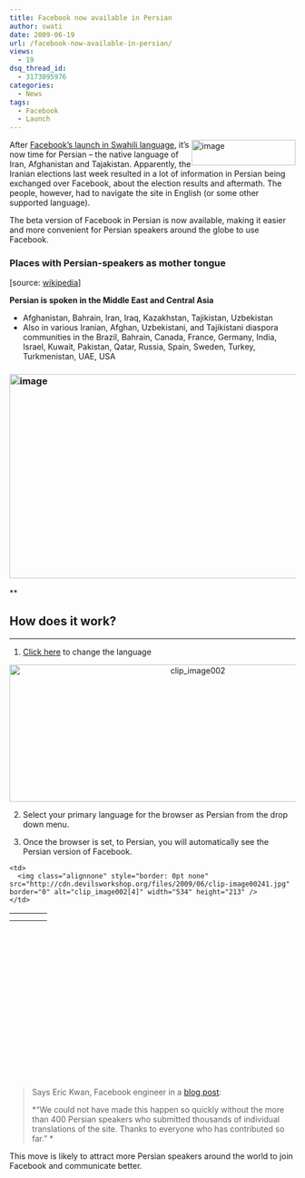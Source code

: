 ```yaml
---
title: Facebook now available in Persian
author: swati
date: 2009-06-19
url: /facebook-now-available-in-persian/
views:
  - 19
dsq_thread_id:
  - 3173095976
categories:
  - News
tags:
  - Facebook
  - Launch
---
```

<img class="alignright wp-image-53238" style="border: 0pt none;margin-left: 0px;margin-right: 0px" src="http://cdn.devilsworkshop.org/files/2009/06/image44.png" border="0" alt="image" width="183" height="45" align="right" /> After [Facebook’s launch in Swahili language][1], it&#8217;s now time for Persian &#8211; the native language of Iran, Afghanistan and Tajakistan. Apparently, the Iranian elections last week resulted in a lot of information in Persian being exchanged over Facebook, about the election results and aftermath. The people, however, had to navigate the site in English (or some other supported language).

The beta version of Facebook in Persian is now available, making it easier and more convenient for Persian speakers around the globe to use Facebook.

### Places with Persian-speakers as mother tongue

[source: <a href="http://en.wikipedia.org/wiki/File:Persian_Language_Location_Map1.png" onclick="_gaq.push(['_trackEvent', 'outbound-article', 'http://en.wikipedia.org/wiki/File:Persian_Language_Location_Map1.png', 'wikipedia']);" >wikipedia</a>]

**Persian is spoken in the Middle East and Central Asia**

  * Afghanistan, Bahrain, Iran, Iraq, Kazakhstan, Tajikistan, Uzbekistan
  * Also in various Iranian, Afghan, Uzbekistani, and Tajikistani diaspora communities in the Brazil, Bahrain, Canada, France, Germany, India, Israel, Kuwait, Pakistan, Qatar, Russia, Spain, Sweden, Turkey, Turkmenistan, UAE, USA

### <img style="border: 0pt none;margin-left: auto;margin-right: auto" src="http://cdn.devilsworkshop.org/files/2009/06/image45.png" border="0" alt="image" width="576" height="360" />

**

## How does it work?

****

1. <a href="http://www.facebook.com/editaccount.php?language" onclick="_gaq.push(['_trackEvent', 'outbound-article', 'http://www.facebook.com/editaccount.php?language', 'Click here']);" >Click here</a> to change the language

<p style="text-align: center">
  <img class="aligncenter" style="border: 0pt none" src="http://cdn.devilsworkshop.org/files/2009/06/clip-image00228.jpg" border="0" alt="clip_image002" width="648" height="242" />
</p>

2. Select your primary language for the browser as Persian from the drop down menu.

3. Once the browser is set, to Persian, you will automatically see the Persian version of Facebook.

<table style="height: 291px" border="0" cellspacing="0" cellpadding="0" width="596">
  <tr>
    <td width="50">
    </td>
  </tr>
  
  <tr>
    <td>
    </td>
    
    <td>
      <img class="alignnone" style="border: 0pt none" src="http://cdn.devilsworkshop.org/files/2009/06/clip-image00241.jpg" border="0" alt="clip_image002[4]" width="534" height="213" />
    </td>
  </tr>
</table>

> Says Eric Kwan, Facebook engineer in a <a href="http://blog.facebook.com/blog.php?post=97122772130" onclick="_gaq.push(['_trackEvent', 'outbound-article', 'http://blog.facebook.com/blog.php?post=97122772130', 'blog post']);" >blog post</a>:
> 
> *“We could not have made this happen so quickly without the more than 400 Persian speakers who submitted thousands of individual translations of the site. Thanks to everyone who has contributed so far.” *

This move is likely to attract more Persian speakers around the world to join Facebook and communicate better.

 [1]: http://devilsworkshop.org/facebook-in-swahili-language-targets-110-million-speakers/
